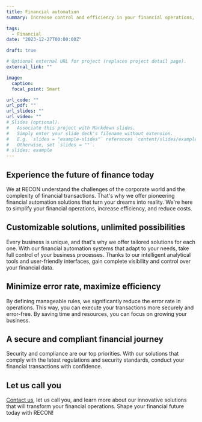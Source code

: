 ```yaml
---
title: Financial automation
summary: Increase control and efficiency in your financial operations, reduce errors. Achieve solutions that bring together the financial world and your aspirations.

tags:
  - Financial
date: "2023-12-27T00:00:00Z"

draft: true

# Optional external URL for project (replaces project detail page).
external_link: ""

image:
  caption:
  focal_point: Smart

url_code: ""
url_pdf: ""
url_slides: ""
url_video: ""
# Slides (optional).
#   Associate this project with Markdown slides.
#   Simply enter your slide deck's filename without extension.
#   E.g. `slides = "example-slides"` references `content/slides/example-slides.md`.
#   Otherwise, set `slides = ""`.
# slides: example
---
```


## Experience the future of finance today

We at RECON understand the challenges of the corporate world and the complexity of financial transactions. That's why we offer pioneering financial automation solutions that turn your dreams into reality. We're here to simplify your financial operations, increase efficiency, and reduce costs.

## Customizable solutions, unlimited possibilities

Every business is unique, and that's why we offer tailored solutions for each one. With our financial automation systems that adapt to your needs, take full control of your business processes. Thanks to our intelligent analytical tools and user-friendly interfaces, gain complete visibility and control over your financial data.

## Minimize error rate, maximize efficiency

By defining manageable rules, we significantly reduce the error rate in operations. This way, you can execute your transactions more securely and error-free. By saving time and resources, you can focus on growing your business.

## A secure and compliant financial journey

Security and compliance are our top priorities. With our solutions that comply with the latest regulations and security standards, conduct your financial transactions with confidence.

## Let us call you

[Contact us](/contact), let us call you, and learn more about our innovative solutions that will transform your financial operations. Shape your financial future today with RECON!
